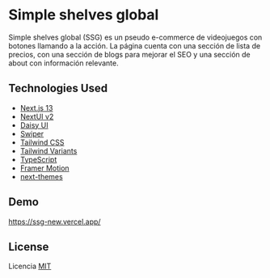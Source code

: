 # Simple shelves global

Simple shelves global (SSG) es un pseudo e-commerce de videojuegos con botones llamando a la acción. La página cuenta con una sección de lista de precios, con una sección de blogs para mejorar el SEO y una sección de about con información relevante.

## Technologies Used

-   [Next.js 13](https://nextjs.org/docs/getting-started)
-   [NextUI v2](https://nextui.org/)
-   [Daisy UI](https://daisyui.com/)
-   [Swiper](https://swiperjs.com/)
-   [Tailwind CSS](https://tailwindcss.com/)
-   [Tailwind Variants](https://tailwind-variants.org)
-   [TypeScript](https://www.typescriptlang.org/)
-   [Framer Motion](https://www.framer.com/motion/)
-   [next-themes](https://github.com/pacocoursey/next-themes)

## Demo

https://ssg-new.vercel.app/

## License

Licencia [MIT](https://choosealicense.com/licenses/mit/)
